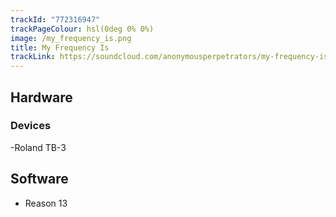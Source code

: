 ```yaml
---
trackId: "772316947"
trackPageColour: hsl(0deg 0% 0%)
image: /my_frequency_is.png
title: My Frequency Is
trackLink: https://soundcloud.com/anonymousperpetrators/my-frequency-is
---
```


## Hardware

### Devices

-Roland TB-3

## Software

- Reason 13
